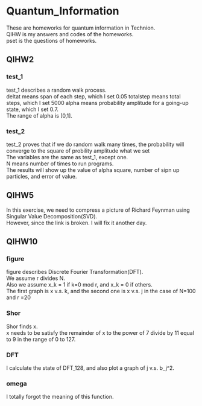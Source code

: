 # Quantum_Information
These are homeworks for quantum information in Technion.  
QIHW is my answers and codes of the homeworks.  
pset is the questions of homeworks.  
## QIHW2
### test_1
test_1 describes a random walk process.  
deltat means span of each step, which I set 0.05
totalstep means total steps, which I set 5000
alpha means probability amplitude for a going-up state, which I set 0.7.  
The range of alpha is [0,1].  
### test_2  
test_2 proves that if we do random walk many times, the probability will converge to the square of probility amplitude what we set  
The variables are the same as test_1, except one.  
N means number of times to run programs.  
The results will show up the value of alpha square, number of sipn up particles, and error of value.  

## QIHW5
In this exercise, we need to compress a picture of Richard Feynman using Singular Value Decomposition(SVD).  
However, since the link is broken. I will fix it another day.

## QIHW10
### figure
figure describes Discrete Fourier Transformation(DFT).  
We assume r divides N.  
Also we assume x_k = 1 if k=0 mod r, and x_k = 0 if others.  
The first graph is x v.s. k, and the second one is x v.s. j in the case of N=100 and r =20  
### Shor  
Shor finds x.  
x needs to be satisfy the remainder of x to the power of 7 divide by 11 equal to 9 in the range of 0 to 127.  
### DFT  
I calculate the state of DFT_128, and also plot a graph of j v.s. b_j^2.   
### omega   
I totally forgot the meaning of this function.
